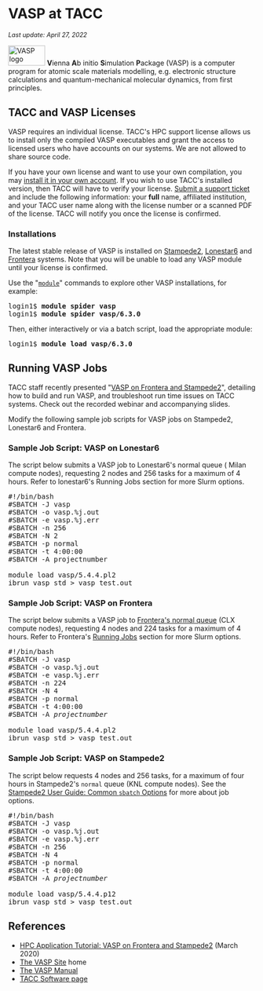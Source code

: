 <!--- / Hang Liu, Susan Lindsey	http://portal.tacc.utexas.edu/software/vasp  --->

# VASP at TACC
<span style="font-size:90%"><i>Last update: April 27, 2022</i></span></p>


<!-- <img alt="VASP logo" src="IMAGEDIR/img/VASP-logo.png" style="width: 75px; height: 41px;">-->
<img alt="VASP logo" src="../../img/VASP-logo.png" style="width: 75px; height: 41px;">
<b>V</b>ienna <b>A</b>b initio <b>S</b>imulation <b>P</b>ackage (VASP) is a computer program for atomic scale materials modelling, e.g. electronic structure calculations and quantum-mechanical molecular dynamics, from first principles.

## TACC and VASP Licenses

VASP requires an individual license. TACC's HPC support license allows us to install only the compiled VASP executables and grant the access to licensed users who have accounts on our systems. We are not allowed to share source code.  

If you have your own license and want to use your own compilation, you may [install it in your own account](/user-guides/stampede2#building-basics-thirdparty). If you wish to use TACC's installed version, then TACC will have to verify your license. [Submit a support ticket](https://portal.tacc.utexas.edu/tacc-consulting/-/consult/tickets/create) and include the following information: your **full** name, affiliated institution, and your TACC user name along with the license number or a scanned PDF of the license. TACC will notify you once the license is confirmed. 

### Installations

The latest stable release of VASP is installed on [Stampede2](/user-guides/stampede2), [Lonestar6](/user-guides/lonestar6) and [Frontera](https://frontera-portal.tacc.utexas.edu/user-guide/) systems. Note that you will be unable to load any VASP module until your license is confirmed.

Use the "[`module`](https://lmod.readthedocs.io/en/latest/)" commands to explore other VASP installations, for example: 

<pre class="cmd-line">
login1$ <b>module spider vasp</b>
login1$ <b>module spider vasp/6.3.0</b></pre>

Then, either interactively or via a batch script, load the appropriate module: 

<pre class="cmd-line">login1$ <b>module load vasp/6.3.0</b></pre>

## Running VASP Jobs

TACC staff recently presented "[VASP on Frontera and Stampede2](https://learn.tacc.utexas.edu/mod/page/view.php?id=100)", detailing how to build and run VASP, and troubleshoot run time issues on TACC systems. Check out the recorded webinar and accompanying slides. 

Modify the following sample job scripts for VASP jobs on Stampede2, Lonestar6 and Frontera. 

### Sample Job Script: VASP on Lonestar6

The script below submits a VASP job to Lonestar6's normal queue ( Milan compute nodes), requesting 2 nodes and 256 tasks for a maximum of 4 hours. Refer to lonestar6's Running Jobs section for more Slurm options.

<pre class="job-script">
#!/bin/bash 
#SBATCH -J vasp          
#SBATCH -o vasp.%j.out     
#SBATCH -e vasp.%j.err 
#SBATCH -n 256         
#SBATCH -N 2 
#SBATCH -p normal      
#SBATCH -t 4:00:00        
#SBATCH -A projectnumber

module load vasp/5.4.4.pl2
ibrun vasp_std > vasp_test.out</pre>

### Sample Job Script: VASP on Frontera

The script below submits a VASP job to [Frontera's normal queue](https://frontera-portal.tacc.utexas.edu/user-guide/running/#table-5-frontera-production-queues) (CLX compute nodes), requesting 4 nodes and 224 tasks for a maximum of 4 hours. Refer to Frontera's [Running Jobs](https://frontera-portal.tacc.utexas.edu/user-guide#running) section for more Slurm options.

<pre class="job-script">
#!/bin/bash 
#SBATCH -J vasp          
#SBATCH -o vasp.%j.out     
#SBATCH -e vasp.%j.err 
#SBATCH -n 224         
#SBATCH -N 4 
#SBATCH -p normal      
#SBATCH -t 4:00:00        
#SBATCH -A <i>projectnumber</i>

module load vasp/5.4.4.pl2
ibrun vasp_std > vasp_test.out</pre>


### Sample Job Script: VASP on Stampede2

The script below requests 4 nodes and 256 tasks, for a maximum of four hours in Stampede2's `normal` queue (KNL compute nodes). See the [Stampede2 User Guide: Common `sbatch` Options](/user-guides/stampede2#running-sbatch) for more about job options.  

<pre class="job-script">
#!/bin/bash 
#SBATCH -J vasp          
#SBATCH -o vasp.%j.out     
#SBATCH -e vasp.%j.err 
#SBATCH -n 256         
#SBATCH -N 4 
#SBATCH -p normal      
#SBATCH -t 4:00:00        
#SBATCH -A <i>projectnumber</i>

module load vasp/5.4.4.p12
ibrun vasp_std > vasp_test.out</pre>

## References

* [HPC Application Tutorial: VASP on Frontera and Stampede2](https://learn.tacc.utexas.edu/mod/page/view.php?id=100) (March 2020)
* [The VASP Site](https://www.vasp.at/) home
* [The VASP Manual](https://www.vasp.at/wiki/index.php/The_VASP_Manual)
* [TACC Software page](https://www.tacc.utexas.edu/systems/software)


